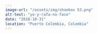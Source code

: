 ```yaml
---
image-url: "/assets/img/shoebox 53.png"
alt-text: "yo-y-rafa-no-face"
date: "2018-10-31"
location: "Puerto Colombia, Colombia"
---
```


